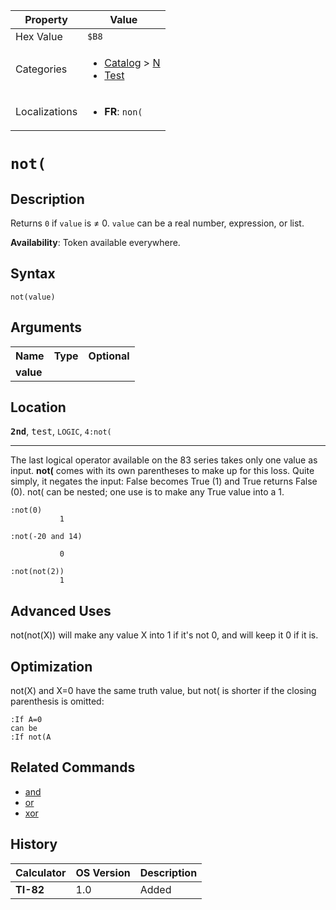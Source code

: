 | Property      | Value |
|---------------|-------|
| Hex Value     | `$B8`|
| Categories    | <ul><li>[Catalog](<../categories/Catalog.md>) > [N](<../categories/Catalog.md#N>)</li><li>[Test](<../categories/Test.md>)</li></ul> |
| Localizations | <ul><li><b>FR</b>: `non(`</li></ul> |

# `not(`

## Description
Returns `0` if `value` is ≠ 0. `value` can be a real number, expression, or list.


<b>Availability</b>: Token available everywhere.

## Syntax
`not(value)`

## Arguments
<table>
<tr><th>Name</th><th>Type</th><th>Optional</th></tr>

<tr><td><b>value</b></td><td></td><td></td></tr>

</table>

## Location
<tt><kbd><b>2nd</b></kbd></tt>, <kbd>test</kbd>, `LOGIC`, `4:not(`
<hr>

The last logical operator available on the 83 series takes only one value as input. **not(** comes with its own parentheses to make up for this loss. Quite simply, it negates the input: False becomes True (1) and True returns False (0). not( can be nested; one use is to make any True value into a 1.

```ti-basic
:not(0)
           1

:not(-20 and 14)

           0

:not(not(2))
           1
```

## Advanced Uses

not(not(X)) will make any value X into 1 if it's not 0, and will keep it 0 if it is.

## Optimization

not(X) and X=0 have the same truth value, but not( is shorter if the closing parenthesis is omitted:

```ti-basic
:If A=0
can be
:If not(A
```

## Related Commands

*   [and](/and)
*   [or](/or)
*   [xor](/xor)

## History
| Calculator | OS Version | Description |
|------------|------------|-------------|
| <b>TI-82</b> | 1.0 | Added |


